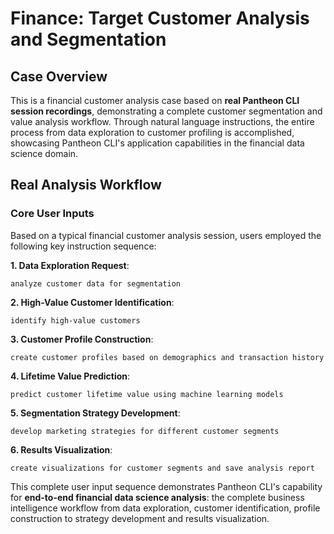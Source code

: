 # Finance: Target Customer Analysis and Segmentation

## Case Overview

This is a financial customer analysis case based on **real Pantheon CLI session recordings**, demonstrating a complete customer segmentation and value analysis workflow. Through natural language instructions, the entire process from data exploration to customer profiling is accomplished, showcasing Pantheon CLI's application capabilities in the financial data science domain.

## Real Analysis Workflow

### Core User Inputs
Based on a typical financial customer analysis session, users employed the following key instruction sequence:

**1. Data Exploration Request**:
```
analyze customer data for segmentation
```

**2. High-Value Customer Identification**:
```
identify high-value customers
```

**3. Customer Profile Construction**:
```
create customer profiles based on demographics and transaction history
```

**4. Lifetime Value Prediction**:
```
predict customer lifetime value using machine learning models
```

**5. Segmentation Strategy Development**:
```
develop marketing strategies for different customer segments
```

**6. Results Visualization**:
```
create visualizations for customer segments and save analysis report
```

This complete user input sequence demonstrates Pantheon CLI's capability for **end-to-end financial data science analysis**: the complete business intelligence workflow from data exploration, customer identification, profile construction to strategy development and results visualization.